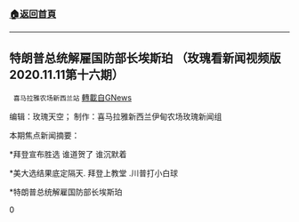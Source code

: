###  [:house:返回首頁](https://github.com/ourhimalayas/txt)
---

## 特朗普总统解雇国防部长埃斯珀 （玫瑰看新闻视频版2020.11.11第十六期）
` 喜马拉雅农场新西兰站` [轉載自GNews](https://gnews.org/zh-hans/549998/)

编辑：玫瑰天空； 制作：喜马拉雅新西兰伊甸农场玫瑰新闻组

本期焦点新闻摘要：

\*拜登宣布胜选 谁道贺了 谁沉默着

\*美大选结果底定隔天. 拜登上教堂 .川普打小白球

\*特朗普总统解雇国防部长埃斯珀



0
